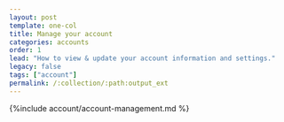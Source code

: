 ```yaml
---
layout: post
template: one-col
title: Manage your account
categories: accounts
order: 1
lead: "How to view & update your account information and settings."
legacy: false
tags: ["account"]
permalink: /:collection/:path:output_ext
---
```



{%include account/account-management.md %}
